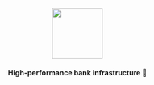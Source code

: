 <div style="margin-top:80px; margin-bottom: 20px;">
<a>
  <p align="center">
   <img height=100 src="https://ik.imagekit.io/drs/dars/go__TX3QP_Fu.png?ik-sdk-version=javascript-1.4.3&updatedAt=1645681224176" />
  </p>
</a>
</div>
<p align="center">
  <strong>
    High-performance bank infrastructure 🚀
</strong> 
</p>
